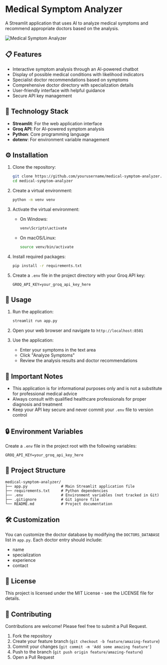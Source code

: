 # Medical Symptom Analyzer

A Streamlit application that uses AI to analyze medical symptoms and recommend appropriate doctors based on the analysis.

![Medical Symptom Analyzer](https://raw.githubusercontent.com/streamlit/demo-self-driving/master/streamlit-app-2.png)

## 📋 Features

- Interactive symptom analysis through an AI-powered chatbot
- Display of possible medical conditions with likelihood indicators
- Specialist doctor recommendations based on symptoms
- Comprehensive doctor directory with specialization details
- User-friendly interface with helpful guidance
- Secure API key management

## 🔧 Technology Stack

- **Streamlit**: For the web application interface
- **Groq API**: For AI-powered symptom analysis
- **Python**: Core programming language
- **dotenv**: For environment variable management

## ⚙️ Installation

1. Clone the repository:
   ```bash
   git clone https://github.com/yourusername/medical-symptom-analyzer.git
   cd medical-symptom-analyzer
   ```

2. Create a virtual environment:
   ```bash
   python -m venv venv
   ```

3. Activate the virtual environment:
   - On Windows:
     ```bash
     venv\Scripts\activate
     ```
   - On macOS/Linux:
     ```bash
     source venv/bin/activate
     ```

4. Install required packages:
   ```bash
   pip install -r requirements.txt
   ```

5. Create a `.env` file in the project directory with your Groq API key:
   ```
   GROQ_API_KEY=your_groq_api_key_here
   ```

## 🚀 Usage

1. Run the application:
   ```bash
   streamlit run app.py
   ```

2. Open your web browser and navigate to `http://localhost:8501`

3. Use the application:
   - Enter your symptoms in the text area
   - Click "Analyze Symptoms"
   - Review the analysis results and doctor recommendations

## 📌 Important Notes

- This application is for informational purposes only and is not a substitute for professional medical advice
- Always consult with qualified healthcare professionals for proper diagnosis and treatment
- Keep your API key secure and never commit your `.env` file to version control

## 🔒 Environment Variables

Create a `.env` file in the project root with the following variables:

```
GROQ_API_KEY=your_groq_api_key_here
```

## 📁 Project Structure

```
medical-symptom-analyzer/
├── app.py               # Main Streamlit application file
├── requirements.txt     # Python dependencies
├── .env                 # Environment variables (not tracked in Git)
├── .gitignore           # Git ignore file
└── README.md            # Project documentation
```

## 🛠️ Customization

You can customize the doctor database by modifying the `DOCTORS_DATABASE` list in `app.py`. Each doctor entry should include:
- name
- specialization
- experience
- contact

## 📄 License

This project is licensed under the MIT License - see the LICENSE file for details.

## 👥 Contributing

Contributions are welcome! Please feel free to submit a Pull Request.

1. Fork the repository
2. Create your feature branch (`git checkout -b feature/amazing-feature`)
3. Commit your changes (`git commit -m 'Add some amazing feature'`)
4. Push to the branch (`git push origin feature/amazing-feature`)
5. Open a Pull Request